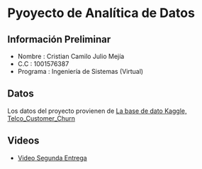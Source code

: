 # Pyoyecto de Analítica de Datos

## Información Preliminar
- Nombre : Cristian Camilo Julio Mejía
- C.C : 1001576387
- Programa : Ingeniería de Sistemas (Virtual)
##
## Datos
Los datos del proyecto provienen de [La base de dato Kaggle, Telco_Customer_Churn](https://www.kaggle.com/datasets/yeanzc/telco-customer-churn-ibm-dataset)
##
## Videos
- [Video Segunda Entrega](https://www.youtube.com/watch?v=iIA8uLm9j-k)
